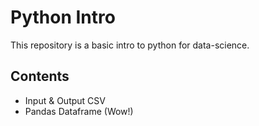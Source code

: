 # Python Intro

This repository is a basic intro to python for data-science.

## Contents
- Input & Output CSV
- Pandas Dataframe (Wow!)